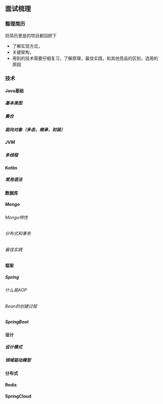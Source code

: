 面试梳理
-----
### 整理简历
将简历里是的项目都回顾下
- 了解实现方式，
- 关键架构，
- 用到的技术需要仔细复习，了解原理，最佳实践，和其他竞品的区别，选用的原因
### 技术
#### Java基础
##### 基本类型
##### 集合
##### 面向对象（多态，继承，封装）
##### JVM
##### 多线程
#### Kotlin
##### 常用语法
#### 数据库
##### Mongo
###### Mongo特性
###### 分布式和事务
###### 最佳实践
#### 框架
##### Spring
###### 什么是AOP
###### Bean的创建过程
##### SpringBoot
#### 设计
##### 设计模式
##### 领域驱动模型
#### 分布式
#### Redis
#### SpringCloud
